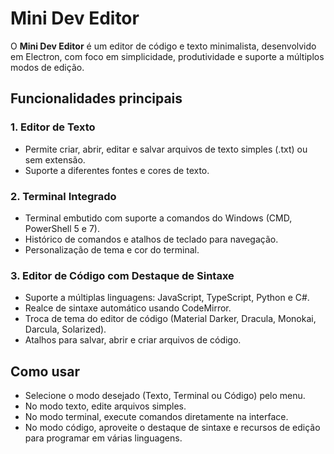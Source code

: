 # Mini Dev Editor

O **Mini Dev Editor** é um editor de código e texto minimalista, desenvolvido em Electron, com foco em simplicidade, produtividade e suporte a múltiplos modos de edição.

## Funcionalidades principais

### 1. Editor de Texto

- Permite criar, abrir, editar e salvar arquivos de texto simples (.txt) ou sem extensão.
- Suporte a diferentes fontes e cores de texto.

### 2. Terminal Integrado

- Terminal embutido com suporte a comandos do Windows (CMD, PowerShell 5 e 7).
- Histórico de comandos e atalhos de teclado para navegação.
- Personalização de tema e cor do terminal.

### 3. Editor de Código com Destaque de Sintaxe

- Suporte a múltiplas linguagens: JavaScript, TypeScript, Python e C#.
- Realce de sintaxe automático usando CodeMirror.
- Troca de tema do editor de código (Material Darker, Dracula, Monokai, Darcula, Solarized).
- Atalhos para salvar, abrir e criar arquivos de código.

## Como usar

- Selecione o modo desejado (Texto, Terminal ou Código) pelo menu.
- No modo texto, edite arquivos simples.
- No modo terminal, execute comandos diretamente na interface.
- No modo código, aproveite o destaque de sintaxe e recursos de edição para programar em várias linguagens.
